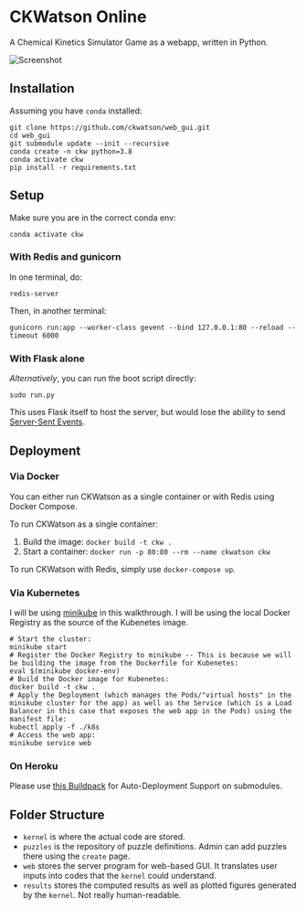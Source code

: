 CKWatson Online
===============

A Chemical Kinetics Simulator Game as a webapp, written in Python.

![Screenshot](http://i.imgur.com/UVizS1S.png)

## Installation

Assuming you have `conda` installed:

```shell
git clone https://github.com/ckwatson/web_gui.git
cd web_gui
git submodule update --init --recursive
conda create -n ckw python=3.8
conda activate ckw
pip install -r requirements.txt
```

## Setup

Make sure you are in the correct conda env:

```shell
conda activate ckw
```

### With Redis and gunicorn

In one terminal, do:

```shell
redis-server
```

Then, in another terminal:

```shell
gunicorn run:app --worker-class gevent --bind 127.0.0.1:80 --reload --timeout 6000
```

### With Flask alone

_Alternatively_, you can run the boot script directly:

```shell
sudo run.py
```

This uses Flask itself to host the server, but would lose the ability to send [Server-Sent Events](https://github.com/singingwolfboy/flask-sse).

## Deployment

### Via Docker

You can either run CKWatson as a single container or with Redis using Docker Compose.

To run CKWatson as a single container:
1. Build the image: `docker build -t ckw .`
2. Start a container: `docker run -p 80:80 --rm --name ckwatson ckw`

To run CKWatson with Redis, simply use `docker-compose up`.

### Via Kubernetes

I will be using [minikube](https://minikube.sigs.k8s.io/) in this walkthrough. I will be using the local Docker Registry as the source of the Kubenetes image.

```shell
# Start the cluster:
minikube start
# Register the Docker Registry to minikube -- This is because we will be building the image from the Dockerfile for Kubenetes:
eval $(minikube docker-env)
# Build the Docker image for Kubenetes:
docker build -t ckw .
# Apply the Deployment (which manages the Pods/"virtual hosts" in the minikube cluster for the app) as well as the Service (which is a Load Balancer in this case that exposes the web app in the Pods) using the manifest file:
kubectl apply -f ./k8s
# Access the web app:
minikube service web
```

### On Heroku

Please use [this Buildpack](https://github.com/dmathieu/heroku-buildpack-submodules#installation) for Auto-Deployment Support on submodules.


## Folder Structure

- `kernel` is where the actual code are stored.
- `puzzles` is the repository of puzzle definitions. Admin can add puzzles there using the `create` page.
- `web` stores the server program for web-based GUI. It translates user inputs into codes that the `kernel` could understand.
- `results` stores the computed results as well as plotted figures generated by the `kernel`. Not really human-readable.
